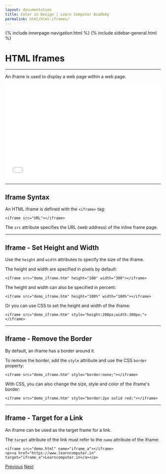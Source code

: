 ```yaml
---
layout: documentation
title: Color in Design | Learn Computer Academy
permalink: html/html-iframes/
---
```

<div class="loader">
{% include innerpage-navigation.html %}
{% include sidebar-general.html %}
            <div class="page-content">
                <div class="content-wrapper">
                    <div class="row">
                        <div class="col-md-9 content">
                            <!-- Your content goes started here -->
                            <div class="doc-content">
                                <h1>HTML Iframes</h1>
                                <hr>
                                <p>An iframe is used to display a web page within a web page.</p>
                                <div style="width:100%; height:310px; overflow:hidden;">
                                    <iframe src="../index.php" frameborder="0" height="310px" width="100%"></iframe>   
                                </div>
                                <hr>
                                <h2>Iframe Syntax</h2>
                                <p>An HTML iframe is defined with the <code>&lt;iframe></code> tag:</p>
                                <pre class="snippet"><code class="html">&lt;iframe src="URL">&lt;/iframe></code></pre>
                                <p>The <code>src</code> attribute specifies the URL (web address) of the inline frame page.</p>
                                <hr>
                                <h2>Iframe - Set Height and Width</h2>
                                <p>Use the <code>height</code> and <code>width</code> attributes to specify the size of the iframe.</p>
                                <p>The height and width are specified in pixels by default:</p>
                                <pre class="snippet"><code class="html">&lt;iframe src="demo_iframe.htm" height="200" width="300">&lt;/iframe></code></pre>
                                <p>The height and width can also be specified in percent:</p>
                                <pre class="snippet"><code class="html">&lt;iframe src="demo_iframe.htm" height="100%" width="100%">&lt/iframe></code></pre>
                                <p>Or you can use CSS to set the height and width of the iframe:</p>
                                <pre class="snippet"><code class="html">&lt;iframe src="demo_iframe.htm" style="height:200px;width:300px;">&lt;/iframe></code></pre>
                                <hr>
                                <h2>Iframe - Remove the Border</h2>
                                <p>By default, an iframe has a border around it.</p>
                                <p>To remove the border, add the <code>style</code> attribute and use the CSS <code>border</code> property:</p>
                                <pre class="snippet"><code class="html">&lt;iframe src="demo_iframe.htm" style="border:none;">&lt;/iframe></code></pre>
                                <p>With CSS, you can also change the size, style and color of the iframe's border:</p>
                                <pre class="snippet"><code class="html">&lt;iframe src="demo_iframe.htm" style="border:2px solid red;">&lt;/iframe></code></pre>
                                <hr>
                                <h2>Iframe - Target for a Link</h2>
                                <p>An iframe can be used as the target frame for a link.</p>
                                <p>The <code>target</code> attribute of the link must refer to the <code>name</code> attribute of the iframe:</p>
                                <pre class="snippet"><code class="html">&lt;iframe src="demo.html" name="iframe_a">&lt;/iframe>
&lt;p>&lt;a href="https://www.learncomputer.in" target="iframe_a">Learncomputer.in&lt;/a>&lt;/p></code></pre>
                            </div>
                            <!-- /.Your content goes ends here -->
                            <div class="footer-btn d-flex justify-content-between">
                                <a href="html-id" class="btn"><i class="fas fa-arrow-circle-left"></i>Previous</a>
                                <a href="html-filepaths" class="btn">Next<i class="fas fa-arrow-circle-right"></i></a>
                            </div>
                            <!-- /.End of footer button -->
                        </div>
                        <!-- Right Sidebar Start-->
                        <?php include '../includes/right-sidebar-innerpage.php'; ?>
                        <!-- Right-Sidebar End -->
                    </div>
                </div>
